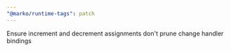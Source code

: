 ```yaml
---
"@marko/runtime-tags": patch
---
```


Ensure increment and decrement assignments don't prune change handler bindings
